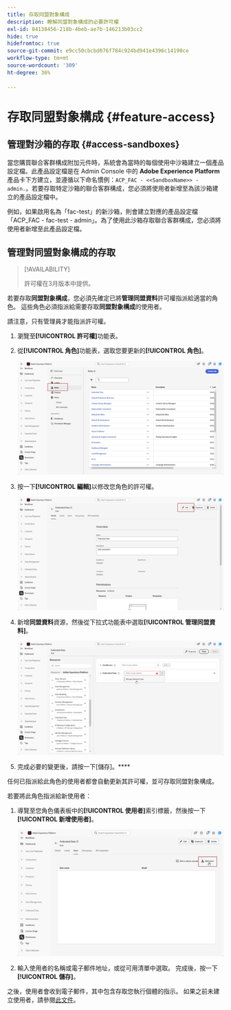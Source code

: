 ```yaml
---
title: 存取同盟對象構成
description: 瞭解同盟對象構成的必要許可權
exl-id: 84138456-218b-4beb-ae7b-146213b03cc2
hide: true
hidefromtoc: true
source-git-commit: e9cc50cbcbd076f784c924bd941e4396c14190ce
workflow-type: tm+mt
source-wordcount: '309'
ht-degree: 36%

---
```


# 存取同盟對象構成 {#feature-access}

## 管理對沙箱的存取 {#access-sandboxes}

當您購買聯合客群構成附加元件時，系統會為當時的每個使用中沙箱建立一個產品設定檔。此產品設定檔是在 Admin Console 中的 **Adobe Experience Platform** 產品卡下方建立，並遵循以下命名慣例：`ACP_FAC - <<SandboxName>> - admin.`。若要存取特定沙箱的聯合客群構成，您必須將使用者新增至為該沙箱建立的產品設定檔中。

例如，如果啟用名為「fac-test」的新沙箱，則會建立對應的產品設定檔「ACP_FAC - fac-test - admin」。為了使用此沙箱存取聯合客群構成，您必須將使用者新增至此產品設定檔。

## 管理對同盟對象構成的存取

>[!AVAILABILITY]
>
>許可權在3月版本中提供。

若要存取&#x200B;**同盟對象構成**，您必須先確定已將&#x200B;**管理同盟資料**&#x200B;許可權指派給適當的角色。 這些角色必須指派給需要存取&#x200B;**同盟對象構成**&#x200B;的使用者。

請注意，只有管理員才能指派許可權。

1. 瀏覽至&#x200B;**[!UICONTROL 許可權]**&#x200B;功能表。

1. 從&#x200B;**[!UICONTROL 角色]**&#x200B;功能表，選取您要更新的&#x200B;**[!UICONTROL 角色]**。

   ![](assets/access_fda_1.png)

1. 按一下&#x200B;**[!UICONTROL 編輯]**&#x200B;以修改您角色的許可權。

   ![](assets/access_fda_2.png)

1. 新增&#x200B;**同盟資料**&#x200B;資源，然後從下拉式功能表中選取&#x200B;**[!UICONTROL 管理同盟資料]**。

   ![](assets/access_fda_3.png)

1. 完成必要的變更後，請按一下[儲存]。****

任何已指派給此角色的使用者都會自動更新其許可權，並可存取同盟對象構成。

若要將此角色指派給新使用者：

1. 導覽至您角色儀表板中的&#x200B;**[!UICONTROL 使用者]**&#x200B;索引標籤，然後按一下&#x200B;**[!UICONTROL 新增使用者]**。

   ![](assets/access_fda_4.png)

1. 輸入使用者的名稱或電子郵件地址，或從可用清單中選取。 完成後，按一下&#x200B;**[!UICONTROL 儲存]**。

之後，使用者會收到電子郵件，其中包含存取您執行個體的指示。 如果之前未建立使用者，請參閱[此文件](https://experienceleague.adobe.com/zh-hant/docs/experience-platform/access-control/abac/permissions-ui/users)。
